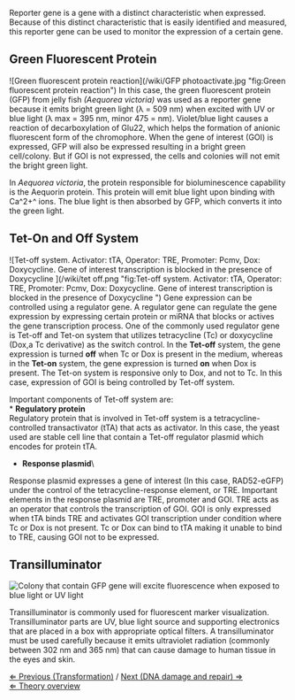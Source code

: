 Reporter gene is a gene with a distinct characteristic when expressed.
Because of this distinct characteristic that is easily identified and
measured, this reporter gene can be used to monitor the expression of a
certain gene.

Green Fluorescent Protein
-------------------------

![Green fluorescent protein
reaction](/wiki/GFP photoactivate.jpg "fig:Green fluorescent protein reaction")
In this case, the green fluorescent protein (GFP) from jelly fish
*(Aequorea victoria)* was used as a reporter gene because it emits
bright green light (λ = 509 nm) when excited with UV or blue light (λ
max = 395 nm, minor 475 = nm). Violet/blue light causes a reaction of
decarboxylation of Glu22, which helps the formation of anionic
fluorescent form of the chromophore. When the gene of interest (GOI) is
expressed, GFP will also be expressed resulting in a bright green
cell/colony. But if GOI is not expressed, the cells and colonies will
not emit the bright green light.

In *Aequorea victoria*, the protein responsible for bioluminescence
capability is the Aequorin protein. This protein will emit blue light
upon binding with Ca^2+^ ions. The blue light is then absorbed by GFP,
which converts it into the green light.

Tet-On and Off System
---------------------

![Tet-off system. Activator: tTA, Operator: TRE, Promoter: Pcmv, Dox:
Doxycycline. Gene of interest transcription is blocked in the presence
of Doxycycline
](/wiki/tet off.png "fig:Tet-off system. Activator: tTA, Operator: TRE, Promoter: Pcmv, Dox: Doxycycline. Gene of interest transcription is blocked in the presence of Doxycycline ")
Gene expression can be controlled using a regulator gene. A regulator
gene can regulate the gene expression by expressing certain protein or
miRNA that blocks or actives the gene transcription process. One of the
commonly used regulator gene is Tet-off and Tet-on system that utilizes
tetracycline (Tc) or doxycycline (Dox,a Tc derivative) as the switch
control. In the **Tet-off** system, the gene expression is turned
**off** when Tc or Dox is present in the medium, whereas in the
**Tet-on** system, the gene expression is turned **on** when Dox is
present. The Tet-on system is responsive only to Dox, and not to Tc. In
this case, expression of GOI is being controlled by Tet-off system.

Important components of Tet-off system are:\
\* **Regulatory protein**\
Regulatory protein that is involved in Tet-off system is a
tetracycline-controlled transactivator (tTA) that acts as activator. In
this case, the yeast used are stable cell line that contain a Tet-off
regulator plasmid which encodes for protein tTA.

-   **Response plasmid**\

Response plasmid expresses a gene of interest (In this case, RAD52-eGFP)
under the control of the tetracycline-response element, or TRE.
Important elements in the response plasmid are TRE, promoter and GOI.
TRE acts as an operator that controls the transcription of GOI. GOI is
only expressed when tTA binds TRE and activates GOI transcription under
condition where Tc or Dox is not present. Tc or Dox can bind to tTA
making it unable to bind to TRE, causing GOI not to be expressed.

Transilluminator
----------------

![ Colony that contain GFP gene will excite fluorescence when exposed to
blue light or UV
light](/wiki/GFP.png " Colony that contain GFP gene will excite fluorescence when exposed to blue light or UV light")

Transilluminator is commonly used for fluorescent marker visualization.
Transilluminator parts are UV, blue light source and supporting
electronics that are placed in a box with appropriate optical filters. A
transilluminator must be used carefully because it emits ultraviolet
radiation (commonly between 302 nm and 365 nm) that can cause damage to
human tissue in the eyes and skin.

[⇐ Previous (Transformation)](/wiki/Transformation "wikilink") / [Next (DNA
damage and repair) ⇒](/wiki/DNA_damage_and_repair "wikilink")\
[⇐ Theory overview](/wiki/Molecular_Cloning "wikilink")

